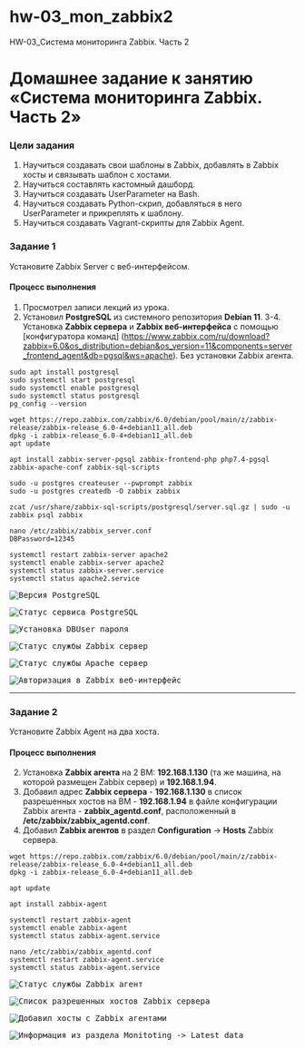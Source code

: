# hw-03_mon_zabbix2
HW-03_Система мониторинга Zabbix. Часть 2

# Домашнее задание к занятию «Система мониторинга Zabbix. Часть 2»

### Цели задания
1. Научитьcя создавать свои шаблоны в Zabbix, добавлять в Zabbix хосты и связывать шаблон с хостами.
2. Научиться составлять кастомный дашборд.
3. Научиться создавать UserParameter на Bash.
4. Научиться создавать Python-скрип, добавляться в него UserParameter и прикреплять к шаблону.
5. Научиться создавать Vagrant-скрипты для Zabbix Agent.

### Задание 1

Установите Zabbix Server с веб-интерфейсом.

#### Процесс выполнения
1. Просмотрел записи лекций из урока.
2. Установил **PostgreSQL** из системного репозитория **Debian 11**.
3-4. Установка **Zabbix сервера** и **Zabbix веб-интерфейса** c помощью [конфигуратора команд] (https://www.zabbix.com/ru/download?zabbix=6.0&os_distribution=debian&os_version=11&components=server_frontend_agent&db=pgsql&ws=apache). Без установки Zabbix агента.

```
sudo apt install postgresql
sudo systemctl start postgresql
sudo systemctl enable postgresql
sudo systemctl status postgresql
pg_config --version

wget https://repo.zabbix.com/zabbix/6.0/debian/pool/main/z/zabbix-release/zabbix-release_6.0-4+debian11_all.deb
dpkg -i zabbix-release_6.0-4+debian11_all.deb
apt update

apt install zabbix-server-pgsql zabbix-frontend-php php7.4-pgsql zabbix-apache-conf zabbix-sql-scripts

sudo -u postgres createuser --pwprompt zabbix
sudo -u postgres createdb -O zabbix zabbix

zcat /usr/share/zabbix-sql-scripts/postgresql/server.sql.gz | sudo -u zabbix psql zabbix

nano /etc/zabbix/zabbix_server.conf
DBPassword=12345

systemctl restart zabbix-server apache2
systemctl enable zabbix-server apache2
systemctl status zabbix-server.service
systemctl status apache2.service

```

<kbd>![Версия PostgreSQL](img/postgresql_version.png)</kbd>

<kbd>![Статус сервиса PostgreSQL](img/postgresql_service_status.png)</kbd>

<kbd>![Установка DBUser пароля](img/dbuser_zabbix_password.png)</kbd>

<kbd>![Статус службы Zabbix сервер](img/zabbix_server_service_status.png)</kbd>

<kbd>![Статус службы Apache сервер](img/apache_service_status.png)</kbd>

<kbd>![Авторизация в Zabbix веб-интерфейс](img/zabbix_web-interface_authorisation.png)</kbd>

---

### Задание 2

Установите Zabbix Agent на два хоста.



#### Процесс выполнения

2. Установка **Zabbix агента** на 2 ВМ: **192.168.1.130** (та же машина, на которой размещен Zabbix сервер) и **192.168.1.94**.
3. Добавил адрес **Zabbix сервера** - **192.168.1.130** в список разрешенных хостов на ВМ - **192.168.1.94** в файле конфигурации
Zabbix агента - **zabbix_agentd.conf**, расположенный в **/etc/zabbix/zabbix_agentd.conf**.
4. Добавил **Zabbix агентов** в раздел **Configuration** -> **Hosts** Zabbix сервера.

```
wget https://repo.zabbix.com/zabbix/6.0/debian/pool/main/z/zabbix-release/zabbix-release_6.0-4+debian11_all.deb
dpkg -i zabbix-release_6.0-4+debian11_all.deb

apt update

apt install zabbix-agent

systemctl restart zabbix-agent
systemctl enable zabbix-agent
systemctl status zabbix-agent.service

nano /etc/zabbix/zabbix_agentd.conf
systemctl restart zabbix-agent.service
systemctl status zabbix-agent.service

```

<kbd>![Статус службы Zabbix агент](img/zabbix_agent_service_status.png)</kbd>

<kbd>![Список разрешенных хостов Zabbix сервера](img/zabbix_agentd.conf.png)</kbd>

<kbd>![Добавил хосты с Zabbix агентами](img/configuration-hosts-added-zabbix-agents.png)</kbd>

<kbd>![Информация из раздела Monitoting -> Latest data](img/latest_data_section_info.png)</kbd>
